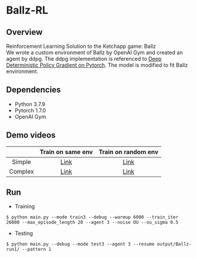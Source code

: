 # Ballz-RL

## Overview
Reinforcement Learning Solution to the Ketchapp game: Ballz  
We wrote a custom environment of Ballz by OpenAI Gym and created an agent by ddpg. The ddpg implementation is referenced to [Deep Deterministic Policy Gradient on Pytorch](https://github.com/ghliu/pytorch-ddpg). The model is modified to fit Ballz environment. 

## Dependencies
- Python 3.7.9
- Pytorch 1.7.0
- OpenAI Gym

## Demo videos
|           | Train on same env | Train on random env |
| :-------------: | :---------------: | :---------------: |
| Simple    | [Link](https://drive.google.com/file/d/1Ulp3BowwyG5c6JU1Txhn-jttF4U7NjFn/view?usp=sharing) | [Link](https://drive.google.com/file/d/1Hzm_CxDCCX1LxNH73tqZi_MzNhN_nSl0/view?usp=sharing) | 
| Complex   | [Link](https://drive.google.com/file/d/1qsno8hEVt0ocgRO8umvBaZiRGK238qNS/view?usp=sharing) | [Link](https://drive.google.com/file/d/1qucm4wpVI0FqokhbMZajI4qGpE6oRVS0/view?usp=sharing) |

## Run
- Training
```
$ python main.py --mode train3 --debug --warmup 6000 --train_iter 26000 --max_episode_length 20 --agent 3 --noise OU --ou_sigma 0.5
```

- Testing
```
$ python main.py --debug --mode test3 --agent 3 --resume output/Ballz-run1/ --pattern 1
```
